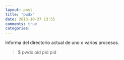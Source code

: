 ```yaml
---
layout: post
title: "pwdx"
date: 2013-10-27 13:55
comments: true
categories: 
---
```

Informa del directorio actual de uno o varios procesos.

>$ pwdx pid pid pid

